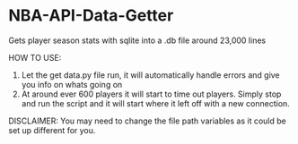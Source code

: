 # NBA-API-Data-Getter
Gets player season stats with sqlite into a .db file around 23,000 lines

HOW TO USE:
1. Let the get data.py file run, it will automatically handle errors and give you info on whats going on
2. At around ever 600 players it will start to time out players. Simply stop and run the script and it will start where it left off with a new connection.

DISCLAIMER:
You may need to change the file path variables as it could be set up different for you.
